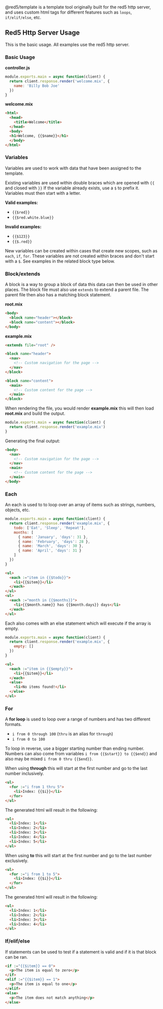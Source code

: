 @red5/template is a template tool originally built for the red5 http server, and uses custom html tags for different features such as `loops`, `if/elif/else`, etc.

## Red5 Http Server Usage

This is the basic usage. All examples use the red5 http server.

### Basic Usage

**controller.js**

```js
module.exports.main = async function(client) {
  return client.response.render('welcome.mix', {
    name: 'Billy Bob Joe'
  })
}
```

**welcome.mix**

```html
<html>
  <head>
    <title>Welcome</title>
  </head>
  <body>
  <h1>Welcome, {{$name}}</h1>
  </body>
</html>
```

### Variables

Variables are used to work with data that have been assigned to the template.

Existing variables are used within double braces which are opened with `{{` and closed with `}}`
If the variable already exists, use a `$` to prefix it. Variables must then start with a letter.

**Valid examples:**

* `{{$red}}`
* `{{$red.white.blue}}`

**Invalid examples:**

* `{{$123}}`
* `{{$.red}}`

New variables can be created within cases that create new scopes, such as `each`, `if`, `for`. These variables are not created within braces and don't start with a `$`. See examples in the related block type below.

### Block/extends

A block is a way to group a block of data this data can then be used in other places. The block file must also use `extends` to extend a parent file. The parent file then also has a matching block statement.

**root.mix**

```html
<body>
  <block name="header"></block>
  <block name="content"></block>
</body>
```

**example.mix**

```html
<extends file="root" />

<block name="header">
  <nav>
    <!-- Custom navigation for the page -->
  </nav>
</block>

<block name="content">
  <main>
    <!-- Custom content for the page -->
  </main>
</block>
```

When rendering the file, you would render **example.mix** this will then load **root.mix** and build the output.

```js
module.exports.main = async function(client) {
  return client.response.render('example.mix')
}
```

Generating the final output:

```html
<body>
  <nav>
    <!-- Custom navigation for the page -->
  </nav>
  <main>
    <!-- Custom content for the page -->
  </main>
</body>
```

### Each

An each is used to to loop over an array of items such as strings, numbers, objects, etc.

```js
module.exports.main = async function(client) {
  return client.response.render('example.mix', {
    todo: ['Eat', 'Sleep', 'Repeat'],
    months: [
      { name: 'January', 'days': 31 },
      { name: 'February', 'days': 28 },
      { name: 'March', 'days': 30 },
      { name: 'April', 'days': 31 }
    ]
  })
}
```

```html
<ul>
  <each :="item in {{$todo}}">
    <li>{{$item}}</li>
  </each>
</ul>
<ul>
  <each :="month in {{$months}}">
    <li>{{$month.name}} has {{$month.days}} days</li>
  </each>
</ul>
```

Each also comes with an else statement which will execute if the array is empty.

```js
module.exports.main = async function(client) {
  return client.response.render('example.mix', {
    empty: []
  })
}
```
```html
<ul>
  <each :="item in {{$empty}}">
    <li>{{$item}}</li>
  </each>
  <else>
    <li>No items found!</li>
  </else>
</ul>
```

### For

A **for loop** is used to loop over a range of numbers and has two different formats.

* `i from 0 through 100` (`thru` is an alias for `through`)
* `i from 0 to 100`

To loop in reverse, use a bigger starting number than ending number. Numbers can also come from variables `i from {{$start}} to {{$end}}` and also may be mixed `i from 0 thru {{$end}}`.

When using **through** this will start at the first number and go to the last number inclusively.

```html
<ul>
  <for :="i from 1 thru 5">
    <li>Index: {{$i}}</li>
  </for>
</ul>
```

The generated html will result in the following:

```html
<ul>
  <li>Index: 1</li>
  <li>Index: 2</li>
  <li>Index: 3</li>
  <li>Index: 4</li>
  <li>Index: 5</li>
</ul>
```

When using **to** this will start at the first number and go to the last number exclusively.

```html
<ul>
  <for :="i from 1 to 5">
    <li>Index: {{$i}}</li>
  </for>
</ul>
```

The generated html will result in the following:

```html
<ul>
  <li>Index: 1</li>
  <li>Index: 2</li>
  <li>Index: 3</li>
  <li>Index: 4</li>
</ul>
```

### If/elif/else

If statements can be used to test if a statement is valid and if it is that block can be ran.

```html
<if :="{{$item}} == 0">
  <p>The item is equal to zero</p>
</if>
<elif :="{{$item}} == 1">
  <p>The item is equal to one</p>
</elif>
<else>
  <p>The item does not match anything</p>
</else>
```